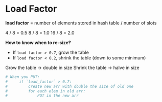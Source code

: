 # Load Factor

**load factor** = number of elements stored in hash table / number of slots

4 / 8 = 0.5
8 / 8 = 1.0
16 / 8 = 2.0

**How to know when to re-size?**

- If `load factor > 0.7`, grow the table
- If `load factor < 0.2`, shrink the table (down to some minimum)

Grow the table -> double in size
Shrink the table -> halve in size

```py
# When you PUT:
#     if `load_factor` > 0.7:
#         create new arr with double the size of old one
#         for each elem in old arr:
#             PUT in the new arr
```